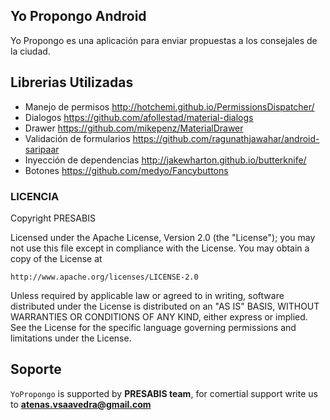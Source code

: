 
## Yo Propongo Android

Yo Propongo es una aplicación para enviar propuestas a los consejales de la ciudad.



## Librerias Utilizadas

- Manejo de permisos http://hotchemi.github.io/PermissionsDispatcher/ 
- Dialogos https://github.com/afollestad/material-dialogs
- Drawer https://github.com/mikepenz/MaterialDrawer
- Validación de formularios https://github.com/ragunathjawahar/android-saripaar
- Inyección de dependencias http://jakewharton.github.io/butterknife/
- Botones https://github.com/medyo/Fancybuttons


### LICENCIA
Copyright PRESABIS

Licensed under the Apache License, Version 2.0 (the "License");
you may not use this file except in compliance with the License.
You may obtain a copy of the License at

    http://www.apache.org/licenses/LICENSE-2.0

Unless required by applicable law or agreed to in writing, software
distributed under the License is distributed on an "AS IS" BASIS,
WITHOUT WARRANTIES OR CONDITIONS OF ANY KIND, either express or implied.
See the License for the specific language governing permissions and
limitations under the License.

## Soporte

`YoPropongo` is supported by **PRESABIS team**, for comertial support write 
us to **atenas.vsaavedra@gmail.com**